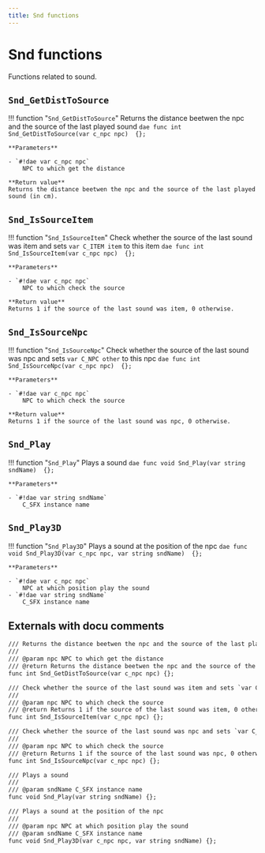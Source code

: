 ```yaml
---
title: Snd functions
---
```

# Snd functions
Functions related to sound.

## `Snd_GetDistToSource`
!!! function "`Snd_GetDistToSource`"
	Returns the distance beetwen the npc and the source of the last played sound
	```dae
	func int Snd_GetDistToSource(var c_npc npc)  {};
	```

	**Parameters**  

	- `#!dae var c_npc npc`   
        NPC to which get the distance

	**Return value**  
	Returns the distance beetwen the npc and the source of the last played sound (in cm).

## `Snd_IsSourceItem`
!!! function "`Snd_IsSourceItem`"
	Check whether the source of the last sound was item and sets `var C_ITEM item` to this item
	```dae
	func int Snd_IsSourceItem(var c_npc npc)  {};
	```

	**Parameters**  

	- `#!dae var c_npc npc`   
        NPC to which check the source

	**Return value**  
	Returns 1 if the source of the last sound was item, 0 otherwise.

## `Snd_IsSourceNpc`
!!! function "`Snd_IsSourceNpc`"
	Check whether the source of the last sound was npc and sets `var C_NPC other` to this npc
	```dae
	func int Snd_IsSourceNpc(var c_npc npc)  {};
	```

	**Parameters**  

	- `#!dae var c_npc npc`   
        NPC to which check the source

	**Return value**  
	Returns 1 if the source of the last sound was npc, 0 otherwise.

## `Snd_Play`
!!! function "`Snd_Play`"
	Plays a sound
	```dae
	func void Snd_Play(var string sndName)  {};
	```

	**Parameters**  

	- `#!dae var string sndName`   
        C_SFX instance name

## `Snd_Play3D`
!!! function "`Snd_Play3D`"
	Plays a sound at the position of the npc
	```dae
	func void Snd_Play3D(var c_npc npc, var string sndName)  {};
	```

	**Parameters**  

	- `#!dae var c_npc npc`   
        NPC at which position play the sound
	- `#!dae var string sndName`   
        C_SFX instance name

## Externals with docu comments

```dae
/// Returns the distance beetwen the npc and the source of the last played sound
///
/// @param npc NPC to which get the distance
/// @return Returns the distance beetwen the npc and the source of the last played sound (in cm).
func int Snd_GetDistToSource(var c_npc npc) {};

/// Check whether the source of the last sound was item and sets `var C_ITEM item` to this item 
///
/// @param npc NPC to which check the source
/// @return Returns 1 if the source of the last sound was item, 0 otherwise.
func int Snd_IsSourceItem(var c_npc npc) {};

/// Check whether the source of the last sound was npc and sets `var C_NPC other` to this npc
///
/// @param npc NPC to which check the source
/// @return Returns 1 if the source of the last sound was npc, 0 otherwise.
func int Snd_IsSourceNpc(var c_npc npc) {};

/// Plays a sound
///
/// @param sndName C_SFX instance name
func void Snd_Play(var string sndName) {};

/// Plays a sound at the position of the npc
///
/// @param npc NPC at which position play the sound
/// @param sndName C_SFX instance name   
func void Snd_Play3D(var c_npc npc, var string sndName) {};
```